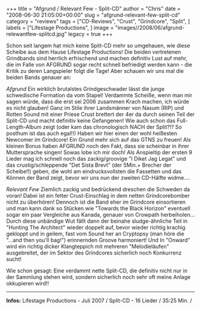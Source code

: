 +++
title = "Afgrund / Relevant Few - Split-CD"
author = "Chris"
date = "2008-06-30 21:05:00+00:00"
slug = "afgrund-relevant-few-split-cd"
category = "reviews"
tags = ["CD-Reviews", "Crust", "Grindcore", "Split", ]
labels = ["Lifestage Productions", ]
image = "images//2008/06/afgrund-relewantfew-splitcd.jpg"
legacy = true
+++


Schon seit langem hat mich keine Split-CD mehr so umgehauen, wie diese Scheibe aus dem Hause Lifestage Productions! Die beiden vertretenen Grindbands sind herrlich erfrischend und machen definitiv Lust auf mehr, die im Falle von AFGRUND sogar recht schnell befriedigt werden kann - die Kritik zu deren Langspieler folgt die Tage!
Aber schauen wir uns mal die beiden Bands genauer an:

_Afgrund_
Ein wirklich brutalstes Grindgeschwader lässt die junge schwedische Formation da vom Stapel! Verdammte Scheiße, wenn man mir sagen würde, dass die erst sei 2006 zusammen Krach machen, ich würde es nicht glauben! Ganz im Stile ihrer Landsmänner von Nasum (RIP) und Rotten Sound mit einer Priese Crust brettert der 4er da durch seinen Teil der Split-CD und macht definitiv keine Gefangenen! Wie auch schon das Full-Length-Album zeigt (oder kam das chronologisch NACH der Split?!? So posthum ist das auch egal!!) Haben wir hier einen der wohl heißesten Newcomer im Grindcore! Ein Grund mehr sich auf das GTNS zu freuen!
Als kleinen Bonus haben AFGRUND noch den Fakt, dass sie scheinbar in ihrer Muttersprache singen! Sowas lobe ich mir doch!
Als Anspieltip der ersten 9 Lieder mag ich schnell noch das zackig/groovige "I Diket Jag Legat" und das crustig/schleppende "Det Sista Brevt" (der 5Min.+ Brecher der Scheibe!!) geben, die wohl am eindrucksvollsten die Fassetten und das Können der Band zeigt, bevor wir uns nun der zweiten CD-Hälfte widme....

_Relevant Few_
Ziemlich zackig und bedrückend dreschen die Schweden da voran! Dabei ist ein fetter Crust-Einschlag in dem netten Grindcorebomber nicht zu überhören! Dennoch ist die Band eher im Grindcore einsortieren und man kann dank so Stücken wie "Towards the Black Horizon" eventuell sogar ein paar Vergleiche aus Kanada, genauer von Crowpath herbeiholen... Durch diese unbändige Wut fällt dann der beinahe sludge-ähnliche Teil in "Hunting The Architect" wieder doppelt auf, bevor wieder richtig krachig gekloppt und in geilem, fast vom Sound her an Cryptopsy (man höre die "...and then you'll bag!") erinnernden Groove harmoniert!
Und In "Onward" wird ein richtig dicker Klangteppich mit mehreren "Melodieläufen" ausgebreitet, der im Sektor des Grindcores sicherlich noch Konkurrenz sucht!

Wie schon gesagt: Eine verdammt nette Split-CD, die definitiv nicht nur in der Sammlung stehen wird, sondern sicherlich noch sehr oft meine Anlage okkupieren wird!!



---
**Infos:**
Lifestage Productions - Juli 2007 / 
Split-CD - 16 Lieder / 35:25 Min. / 
